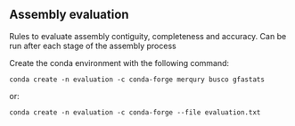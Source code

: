 ## Assembly evaluation

Rules to evaluate assembly contiguity, completeness and accuracy. Can be run after each stage of the assembly process

Create the conda environment with the following command:

`conda create -n evaluation -c conda-forge merqury busco gfastats`

or:

`conda create -n evaluation -c conda-forge --file evaluation.txt`
